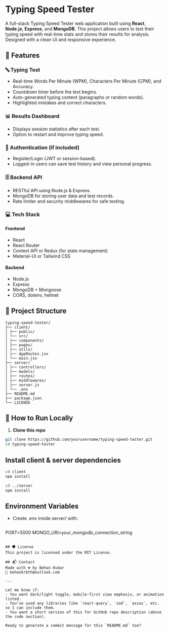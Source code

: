 # Typing Speed Tester

A full-stack Typing Speed Tester web application built using **React**, **Node.js**, **Express**, and **MongoDB**. This project allows users to test their typing speed with real-time stats and stores their results for analysis. Designed with a clean UI and responsive experience.

## 🚀 Features

### 🔤 Typing Test
- Real-time Words Per Minute (WPM), Characters Per Minute (CPM), and Accuracy.
- Countdown timer before the test begins.
- Auto-generated typing content (paragraphs or random words).
- Highlighted mistakes and correct characters.

### 📊 Results Dashboard
- Displays session statistics after each test.
- Option to restart and improve typing speed.

### 🧠 Authentication (if included)
- Register/Login (JWT or session-based).
- Logged-in users can save test history and view personal progress.

### 🗄 Backend API
- RESTful API using Node.js & Express.
- MongoDB for storing user data and test records.
- Rate limiter and security middlewares for safe testing.

### 💻 Tech Stack

#### Frontend
- React
- React Router
- Context API or Redux (for state management)
- Material-UI or Tailwind CSS

#### Backend
- Node.js
- Express
- MongoDB + Mongoose
- CORS, dotenv, helmet

## 📁 Project Structure

```
typing-speed-tester/
├── client/
│ ├── public/
│ └── src/
│ ├── components/
│ ├── pages/
│ ├── utils/
│ ├── AppRoutes.jsx
│ └── main.jsx
├── server/
│ ├── controllers/
│ ├── models/
│ ├── routes/
│ ├── middlewares/
│ ├── server.js
│ └── .env
├── README.md
├── package.json
└── LICENSE
```

## 🧪 How to Run Locally

1. **Clone this repo**

```bash
git clone https://github.com/yourusername/typing-speed-tester.git
cd typing-speed-tester
```

## Install client & server dependencies

```bash
cd client
npm install

cd ../server
npm install

```

## Environment Variables
- Create .env inside server/ with:
  ```bash
PORT=5000
MONGO_URI=your_mongodb_connection_string
```

## 🛡 License
This project is licensed under the MIT License.

## 📬 Contact
Made with ❤️ by Behan Kumar
📧 behankrbth@outlook.com

---

Let me know if:
- You want dark/light toggle, mobile-first view emphasis, or animation listed.
- You’ve used any libraries like `react-query`, `zod`, `axios`, etc. so I can include them.
- You want a short version of this for GitHub repo description (above the code section).

Ready to generate a commit message for this `README.md` too?
